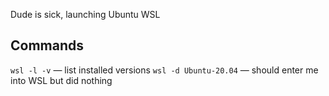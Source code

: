 Dude is sick, launching Ubuntu WSL
## Commands
`wsl -l -v` — list installed versions
`wsl -d Ubuntu-20.04` — should enter me into WSL but did nothing